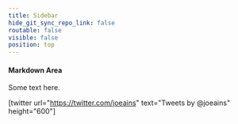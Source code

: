 ```yaml
---
title: Sidebar
hide_git_sync_repo_link: false
routable: false
visible: false
position: top
---
```


#### Markdown Area

Some text here.

[twitter url="https://twitter.com/joeains" text="Tweets by @joeains" height="600"]
